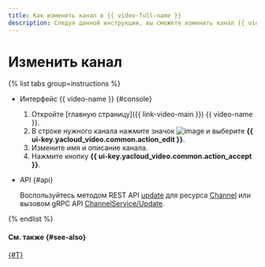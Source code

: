 ```yaml
---
title: Как изменить канал в {{ video-full-name }}
description: Следуя данной инструкции, вы сможете изменить канал {{ video-full-name }}.
---
```


# Изменить канал

{% list tabs group=instructions %}

- Интерфейс {{ video-name }} {#console}

  1. Откройте [главную страницу]({{ link-video-main }}) {{ video-name }}.
  1. В строке нужного канала нажмите значок ![image](../../../_assets/console-icons/ellipsis.svg) и выберите **{{ ui-key.yacloud_video.common.action_edit }}**.
  1. Измените имя и описание канала.
  1. Нажмите кнопку **{{ ui-key.yacloud_video.common.action_accept }}**.

- API {#api}

  Воспользуйтесь методом REST API [update](../../api-ref/Channel/update.md) для ресурса [Channel](../../api-ref/Channel/index.md) или вызовом gRPC API [ChannelService/Update](../../api-ref/grpc/channel_service.md#Update).

{% endlist %}

#### См. также {#see-also}

[{#T}](../video/upload.md)